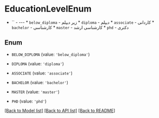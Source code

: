# EducationLevelEnum

* `` - --- * `below_diploma` - زیر دیپلم * `diploma` - دیپلم * `associate` - کاردانی * `bachelor` - کارشناسی * `master` - کارشناسی ارشد * `phd` - دکتری

## Enum

* `BELOW_DIPLOMA` (value: `'below_diploma'`)

* `DIPLOMA` (value: `'diploma'`)

* `ASSOCIATE` (value: `'associate'`)

* `BACHELOR` (value: `'bachelor'`)

* `MASTER` (value: `'master'`)

* `PHD` (value: `'phd'`)

[[Back to Model list]](../README.md#documentation-for-models) [[Back to API list]](../README.md#documentation-for-api-endpoints) [[Back to README]](../README.md)


